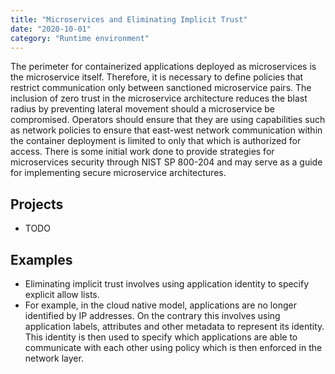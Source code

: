 ```yaml
---
title: "Microservices and Eliminating Implicit Trust"
date: "2020-10-01"
category: "Runtime environment"
---
```


The perimeter for containerized applications deployed as microservices is the microservice itself. Therefore, it is necessary to define policies that restrict communication only between sanctioned microservice pairs. The inclusion of zero trust in the microservice architecture reduces the blast radius by preventing lateral movement should a microservice be compromised. Operators should ensure that they are using capabilities such as network policies to ensure that east-west network communication within the container deployment is limited to only that which is authorized for access. There is some initial work done to provide strategies for microservices security through NIST SP 800-204 and may serve as a guide for implementing secure microservice architectures.

## Projects

- TODO

<!---
## Commercial Projects
- [Prisma Cloud](https://www.paloaltonetworks.com/prisma/cloud)
- [DivvyCloud By Rapid7] (https://divvycloud.com/)
- [Trend Micro Container Security](https://www.trendmicro.com/en_us/business/products/hybrid-cloud/cloud-one-container-image-security.html)
- [Aqua Security](https://www.aquasec.com/products/container-security)
-->

## Examples

- Eliminating implicit trust involves using application identity to specify explicit allow lists. 
- For example, in the cloud native model, applications are no longer identified by IP addresses. On the contrary this involves using application labels, attributes and other metadata to represent its identity. This identity is then used to specify which applications are able to communicate with each other using policy which is then enforced in the network layer. 


